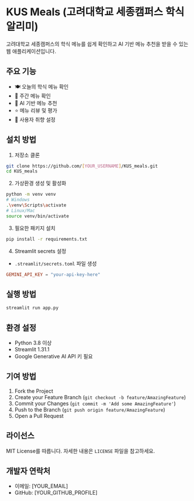 # KUS Meals (고려대학교 세종캠퍼스 학식 알리미)

고려대학교 세종캠퍼스의 학식 메뉴를 쉽게 확인하고 AI 기반 메뉴 추천을 받을 수 있는 웹 애플리케이션입니다.

## 주요 기능

- 🍽️ 오늘의 학식 메뉴 확인
- 📅 주간 메뉴 확인
- 🤖 AI 기반 메뉴 추천
- ⭐ 메뉴 리뷰 및 평가
- 👤 사용자 취향 설정

## 설치 방법

1. 저장소 클론
```bash
git clone https://github.com/[YOUR_USERNAME]/KUS_meals.git
cd KUS_meals
```

2. 가상환경 생성 및 활성화
```bash
python -m venv venv
# Windows
.\venv\Scripts\activate
# Linux/Mac
source venv/bin/activate
```

3. 필요한 패키지 설치
```bash
pip install -r requirements.txt
```

4. Streamlit secrets 설정
- `.streamlit/secrets.toml` 파일 생성
```toml
GEMINI_API_KEY = "your-api-key-here"
```

## 실행 방법

```bash
streamlit run app.py
```

## 환경 설정

- Python 3.8 이상
- Streamlit 1.31.1
- Google Generative AI API 키 필요

## 기여 방법

1. Fork the Project
2. Create your Feature Branch (`git checkout -b feature/AmazingFeature`)
3. Commit your Changes (`git commit -m 'Add some AmazingFeature'`)
4. Push to the Branch (`git push origin feature/AmazingFeature`)
5. Open a Pull Request

## 라이선스

MIT License를 따릅니다. 자세한 내용은 `LICENSE` 파일을 참고하세요.

## 개발자 연락처

- 이메일: [YOUR_EMAIL]
- GitHub: [YOUR_GITHUB_PROFILE] 